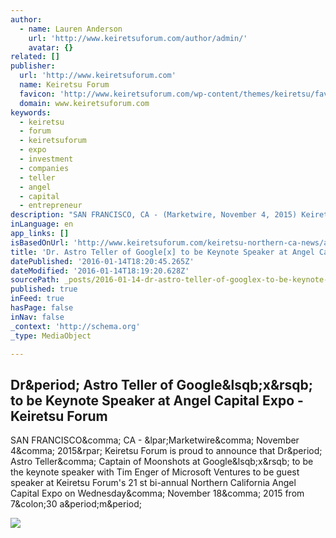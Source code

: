 ```yaml
---
author:
  - name: Lauren Anderson
    url: 'http://www.keiretsuforum.com/author/admin/'
    avatar: {}
related: []
publisher:
  url: 'http://www.keiretsuforum.com'
  name: Keiretsu Forum
  favicon: 'http://www.keiretsuforum.com/wp-content/themes/keiretsu/favicon.png'
  domain: www.keiretsuforum.com
keywords:
  - keiretsu
  - forum
  - keiretsuforum
  - expo
  - investment
  - companies
  - teller
  - angel
  - capital
  - entrepreneur
description: "SAN FRANCISCO, CA - (Marketwire, November 4, 2015) Keiretsu Forum is proud to announce that Dr. Astro Teller, Captain of Moonshots at Google[x] to be the keynote speaker with Tim Enger of Microsoft Ventures to be guest speaker at Keiretsu Forum's 21 st bi-annual Northern California Angel Capital Expo on Wednesday, November 18, 2015 from 7:30 a.m."
inLanguage: en
app_links: []
isBasedOnUrl: 'http://www.keiretsuforum.com/keiretsu-northern-ca-news/angel-capital-expo-speaker-announcement-dr-astro-teller-of-googlex-and-tim-enger-of-microsoft-ventures/'
title: 'Dr. Astro Teller of Google[x] to be Keynote Speaker at Angel Capital Expo - Keiretsu Forum'
datePublished: '2016-01-14T18:20:45.265Z'
dateModified: '2016-01-14T18:19:20.628Z'
sourcePath: _posts/2016-01-14-dr-astro-teller-of-googlex-to-be-keynote-speaker-at-angel.md
published: true
inFeed: true
hasPage: false
inNav: false
_context: 'http://schema.org'
_type: MediaObject

---
```

<article style=""><h1>Dr&amp;period; Astro Teller of Google&amp;lsqb;x&amp;rsqb; to be Keynote Speaker at Angel Capital Expo - Keiretsu Forum</h1><p>SAN FRANCISCO&amp;comma; CA - &amp;lpar;Marketwire&amp;comma; November 4&amp;comma; 2015&amp;rpar; Keiretsu Forum is proud to announce that Dr&amp;period; Astro Teller&amp;comma; Captain of Moonshots at Google&amp;lsqb;x&amp;rsqb; to be the keynote speaker with Tim Enger of Microsoft Ventures to be guest speaker at Keiretsu Forum's 21 st bi-annual Northern California Angel Capital Expo on Wednesday&amp;comma; November 18&amp;comma; 2015 from 7&amp;colon;30 a&amp;period;m&amp;period;</p><img src="http://www.keiretsuforum.com/wp-content/uploads/2015/11/astrotopherup-bc6fbd2aeca8460f0c9b7fcd4e232207.jpg" /></article>